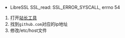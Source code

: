 * LibreSSL SSL_read: SSL_ERROR_SYSCALL, errno 54

1. 打开[站长工具](https://tool.chinaz.com/dns/)
2. 找到`github.com`对应的ip地址
3. 修改/etc/host文件

